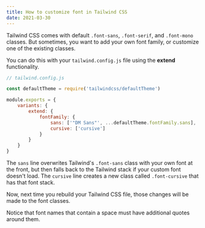 ```yaml
---
title: How to customize font in Tailwind CSS
date: 2021-03-30
---
```


Tailwind CSS comes with default `.font-sans`, `.font-serif`, and `.font-mono` classes. But sometimes, you want to add your own font family, or customize one of the existing classes.

You can do this with your `tailwind.config.js` file using the **extend** functionality.

```jsx
// tailwind.config.js

const defaultTheme = require('tailwindcss/defaultTheme')

module.exports = {
	variants: {
		extend: {
			fontFamily: {
				sans: ['"DM Sans"', ...defaultTheme.fontFamily.sans],
				cursive: ['cursive']
			}
		}
	}
}
```

The `sans` line overwrites Tailwind's `.font-sans` class with your own font at the front, but then falls back to the Tailwind stack if your custom font doesn't load. The `cursive` line creates a new class called `.font-cursive` that has that font stack.

Now, next time you rebuild your Tailwind CSS file, those changes will be made to the font classes.

Notice that font names that contain a space must have additional quotes around them.
